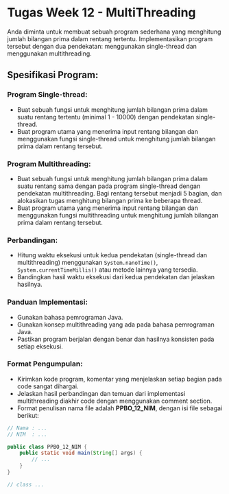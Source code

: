 # Tugas Week 12 - MultiThreading

Anda diminta untuk membuat sebuah program sederhana yang menghitung jumlah bilangan prima dalam rentang tertentu. Implementasikan program tersebut dengan dua pendekatan: menggunakan single-thread dan menggunakan multithreading.

## Spesifikasi Program:

### Program Single-thread:
- Buat sebuah fungsi untuk menghitung jumlah bilangan prima dalam suatu rentang tertentu (minimal 1 - 10000) dengan pendekatan single-thread.
- Buat program utama yang menerima input rentang bilangan dan menggunakan fungsi single-thread untuk menghitung jumlah bilangan prima dalam rentang tersebut.

### Program Multithreading:
- Buat sebuah fungsi untuk menghitung jumlah bilangan prima dalam suatu rentang sama dengan pada program single-thread dengan pendekatan multithreading. Bagi rentang tersebut menjadi 5 bagian, dan alokasikan tugas menghitung bilangan prima ke beberapa thread.
- Buat program utama yang menerima input rentang bilangan dan menggunakan fungsi multithreading untuk menghitung jumlah bilangan prima dalam rentang tersebut.

### Perbandingan:

- Hitung waktu eksekusi untuk kedua pendekatan (single-thread dan multithreading) menggunakan `System.nanoTime()`, `System.currentTimeMillis()` atau metode lainnya yang tersedia.
- Bandingkan hasil waktu eksekusi dari kedua pendekatan dan jelaskan hasilnya.

### Panduan Implementasi:
- Gunakan bahasa pemrograman Java.
- Gunakan konsep multithreading yang ada pada bahasa pemrograman Java.
- Pastikan program berjalan dengan benar dan hasilnya konsisten pada setiap eksekusi.
  
### Format Pengumpulan:
- Kirimkan kode program, komentar yang menjelaskan setiap bagian pada code sangat dihargai.
- Jelaskan hasil perbandingan dan temuan dari implementasi multithreading diakhir code dengan menggunakan comment section.
- Format penulisan nama file adalah **PPBO_12_NIM**, dengan isi file sebagai berikut:

```java
// Nama : ...
// NIM  : ...

public class PPBO_12_NIM {
    public static void main(String[] args) {
        // ...
    }
}

// class ...   
